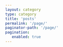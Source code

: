 ```yaml
---
layout: category
type: category
title: 'posts'
permalink: '/page/'
paginator-path: '/page/'
pagination:
   enabled: true
---
```

